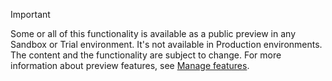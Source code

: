> [!IMPORTANT]
> Some or all of this functionality is available as a public preview in any Sandbox or Trial environment. It's not available in Production environments. The content and the functionality are subject to change. For more information about preview features, see [Manage features](../hr-admin-manage-features.md).